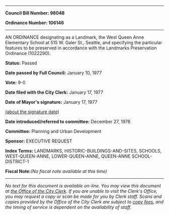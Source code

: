 

********

**Council Bill Number: 98048**
   
**Ordinance Number: 106146**
********

 AN ORDINANCE designating as a Landmark, the West Queen Anne Elementary School at 515 W. Galer St., Seattle, and specifying the particular features to be preserved in accordance with the Landmarks Preservation Ordinance (1022290).

**Status:** Passed
   
**Date passed by Full Council:** January 10, 1977
   
**Vote:** 9-0
   
**Date filed with the City Clerk:** January 17, 1977
   
**Date of Mayor's signature:** January 17, 1977
   
[(about the signature date)](/~public/approvaldate.htm)
   
   
   
**Date introduced/referred to committee:** December 27, 1976
   
**Committee:** Planning and Urban Development
   
**Sponsor:** EXECUTIVE REQUEST
   
   
**Index Terms:** LANDMARKS, HISTORIC-BUILDINGS-AND-SITES, SCHOOLS, WEST-QUEEN-ANNE, LOWER-QUEEN-ANNE, QUEEN-ANNE SCHOOL-DISTRICT-1

**Fiscal Note:**_(No fiscal note available at this time)_
********

_No text for this document is available on-line. You may view this document at [the Office of the City Clerk](http://www.seattle.gov/leg/clerk/contactUs.htm). If you are unable to visit the Clerk's Office, you may request a copy or scan be made for you by Clerk staff. Scans and copies provided by the Office of the City Clerk are subject to [copy fees](http://clerk.seattle.gov/~public/clerkfees.htm), and the timing of service is dependent on the availability of staff._

